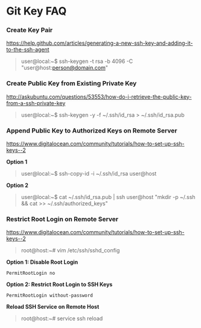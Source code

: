 # Git Key FAQ
### Create Key Pair
https://help.github.com/articles/generating-a-new-ssh-key-and-adding-it-to-the-ssh-agent
> user@local:~$ ssh-keygen -t rsa -b 4096 -C "user@host:person@domain.com"

### Create Public Key from Existing Private Key
http://askubuntu.com/questions/53553/how-do-i-retrieve-the-public-key-from-a-ssh-private-key
> user@local:~$ ssh-keygen -y -f ~/.ssh/id_rsa > ~/.ssh/id_rsa.pub

### Append Public Key to Authorized Keys on Remote Server
https://www.digitalocean.com/community/tutorials/how-to-set-up-ssh-keys--2

**Option 1**
> user@local:~$ ssh-copy-id -i ~/.ssh/id_rsa user@host

**Option 2**
> user@local:~$ cat ~/.ssh/id_rsa.pub | ssh user@host "mkdir -p ~/.ssh && cat >>  ~/.ssh/authorized_keys"

### Restrict Root Login on Remote Server
https://www.digitalocean.com/community/tutorials/how-to-set-up-ssh-keys--2
> root@host:~# vim /etc/ssh/sshd_config

**Option 1: Disable Root Login**

    PermitRootLogin no

**Option 2: Restrict Root Login to SSH Keys**

    PermitRootLogin without-password

**Reload SSH Service on Remote Host**
> root@host:~# service ssh reload
